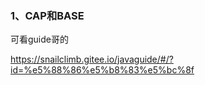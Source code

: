 ### 1、CAP和BASE

可看guide哥的

https://snailclimb.gitee.io/javaguide/#/?id=%e5%88%86%e5%b8%83%e5%bc%8f

